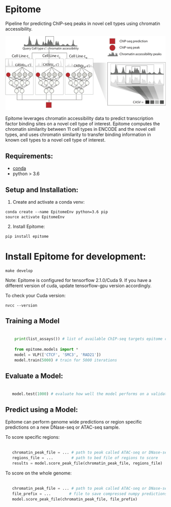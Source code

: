# Epitome

Pipeline for predicting ChIP-seq peaks in novel cell types using chromatin accessibility.

![Epitome Diagram](docs/figures/epitome_diagram_celllines.png)

Epitome leverages chromatin accessibility data to predict transcription factor binding sites on a novel cell type of interest. Epitome computes the chromatin similarity between 11 cell types in ENCODE and the novel cell types, and uses chromatin similarity to transfer binding information in known cell types to a novel cell type of interest.


## Requirements:
* [conda](https://docs.conda.io/en/latest/miniconda.html)
* python > 3.6

## Setup and Installation:
1. Create and activate a conda venv:
```
conda create --name EpitomeEnv python=3.6 pip
source activate EpitomeEnv
```
2. Install Epitome:
```
pip install epitome
```

# Install Epitome for development:
```
make develop
```

Note: Epitome is configured for tensorflow 2.1.0/Cuda 9. If you have a different
version of cuda, update tensorflow-gpu version accordingly.

To check your Cuda version:
```
nvcc --version
```

## Training a Model

```python

    print(list_assays()) # list of available ChIP-seq targets epitome can predict on

    from epitome.models import *
    model = VLP(['CTCF', 'SMC3', 'RAD21'])
    model.train(5000) # train for 5000 iterations
```

## Evaluate a Model:

```python

   model.test(1000) # evaluate how well the model performs on a validation set

```

## Predict using a Model:

Epitome can perform genome wide predictions or region specific predictions on
a new DNase-seq or ATAC-seq sample.

To score specific regions:

```python

   chromatin_peak_file = ... # path to peak called ATAC-seq or DNase-seq in bed format
   regions_file = ...        # path to bed file of regions to score
   results = model.score_peak_file(chromatin_peak_file, regions_file)

```

To score on the whole genome:
```python

   chromatin_peak_file = ... # path to peak called ATAC-seq or DNase-seq in bed format
   file_prefix = ...        # file to save compressed numpy predictions to.
   model.score_peak_file(chromatin_peak_file, file_prefix)

```
